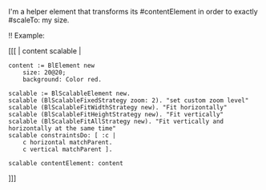 I'm a helper element that transforms its #contentElement in order to exactly #scaleTo:  my size.

!! Example:

[[[
	| content scalable |
	
	content := BlElement new 
		size: 20@20;
		background: Color red.
	
	scalable := BlScalableElement new.
	scalable (BlScalableFixedStrategy zoom: 2). "set custom zoom level"
	scalable (BlScalableFitWidthStrategy new). "Fit horizontally"
	scalable (BlScalableFitHeightStrategy new). "Fit vertically"
	scalable (BlScalableFitAllStrategy new). "Fit vertically and horizontally at the same time"
	scalable constraintsDo: [ :c |
		c horizontal matchParent.
		c vertical matchParent ].

	scalable contentElement: content
]]]